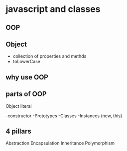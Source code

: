# javascript and classes

## OOP

## Object
- collection of properties and methds
- toLowerCase

## why use OOP

## parts of OOP
Object literal

-constructor
-Prototypes
-Classes
-Instances (new, this)


## 4 pillars
Abstraction
Encapsulation
Inheritance
Polymorphism